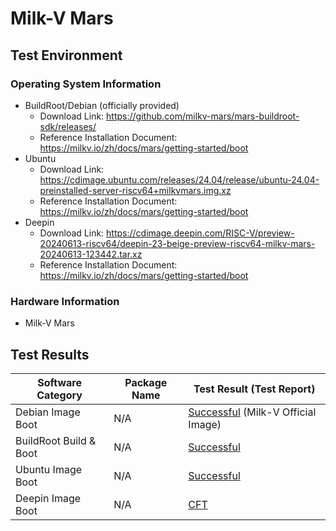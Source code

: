 # Milk-V Mars

## Test Environment

### Operating System Information

- BuildRoot/Debian (officially provided)
    - Download Link: https://github.com/milkv-mars/mars-buildroot-sdk/releases/
    - Reference Installation Document: https://milkv.io/zh/docs/mars/getting-started/boot
- Ubuntu
    - Download Link: https://cdimage.ubuntu.com/releases/24.04/release/ubuntu-24.04-preinstalled-server-riscv64+milkvmars.img.xz
    - Reference Installation Document: https://milkv.io/zh/docs/mars/getting-started/boot
- Deepin
    - Download Link: https://cdimage.deepin.com/RISC-V/preview-20240613-riscv64/deepin-23-beige-preview-riscv64-milkv-mars-20240613-123442.tar.xz
    - Reference Installation Document: https://milkv.io/zh/docs/mars/getting-started/boot

### Hardware Information

- Milk-V Mars

## Test Results

| Software Category      | Package Name | Test Result (Test Report)                    |
| ---------------------- | ------------ | -------------------------------------------- |
| Debian Image Boot      | N/A          | [Successful][Debian] (Milk-V Official Image) |
| BuildRoot Build & Boot | N/A          | [Successful][BuildRoot]                      |
| Ubuntu Image Boot      | N/A          | [Successful][Ubuntu]                         |
| Deepin Image Boot      | N/A          | [CFT][Deepin]                                |

[Debian]: ./Debian/README.md
[BuildRoot]: ./BuildRoot/README.md
[Ubuntu]: ./Ubuntu/README.md
[Deepin]: ./Deepin/README.md
